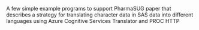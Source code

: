 A few simple example programs to support PharmaSUG paper that describes a strategy for translating character data in SAS data into different languages using Azure Cognitive Services Translator and PROC HTTP
